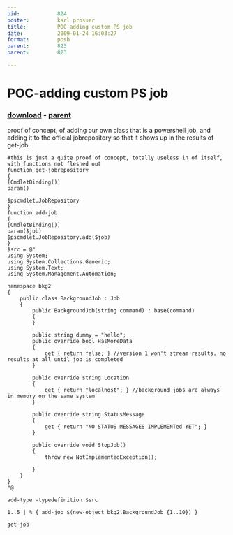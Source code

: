 ```yaml
---
pid:            824
poster:         karl prosser
title:          POC-adding custom PS job
date:           2009-01-24 16:03:27
format:         posh
parent:         823
parent:         823

---
```


# POC-adding custom PS job

### [download](824.ps1) - [parent](823.md)

proof of concept, of adding our own class that is a powershell job, and adding it to the official jobrepository so that it shows up in the results of get-job.

```posh
#this is just a quite proof of concept, totally useless in of itself, with functions not fleshed out
function get-jobrepository
{
[CmdletBinding()] 
param()

$pscmdlet.JobRepository  
}
function add-job
{
[CmdletBinding()] 
param($job)
$pscmdlet.JobRepository.add($job)
}
$src = @"
using System;
using System.Collections.Generic;
using System.Text;
using System.Management.Automation;

namespace bkg2
{
    public class BackgroundJob : Job
    {
        public BackgroundJob(string command) : base(command)
        {
        }

        public string dummy = "hello";
        public override bool HasMoreData
        {
            get { return false; } //version 1 won't stream results. no results at all until job is completed
        }

        public override string Location
        {
            get { return "localhost"; } //background jobs are always in memory on the same system 
        }

        public override string StatusMessage
        {
            get { return "NO STATUS MESSAGES IMPLEMENTed YET"; }
        }

        public override void StopJob()
        {
            throw new NotImplementedException();
            
        }
    }
}
"@

add-type -typedefinition $src

1..5 | % { add-job $(new-object bkg2.BackgroundJob {1..10}) }

get-job

```
